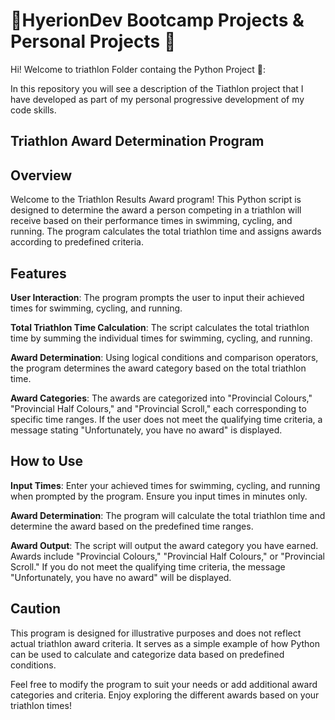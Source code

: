 # 🎒HyerionDev Bootcamp Projects & Personal Projects 🌟
Hi! Welcome to triathlon Folder containg the Python Project 🚀:

In this repository you will see a description of the Tiathlon project that I have developed as part of my personal progressive development of my code skills.

## Triathlon Award Determination Program

## Overview
Welcome to the Triathlon Results Award program! This Python script is designed to determine the award a person competing in a triathlon will receive based on their performance times in swimming, cycling, and running. The program calculates the total triathlon time and assigns awards according to predefined criteria.

## Features
**User Interaction**: The program prompts the user to input their achieved times for swimming, cycling, and running.

**Total Triathlon Time Calculation**: The script calculates the total triathlon time by summing the individual times for swimming, cycling, and running.

**Award Determination**: Using logical conditions and comparison operators, the program determines the award category based on the total triathlon time.

**Award Categories**: The awards are categorized into "Provincial Colours," "Provincial Half Colours," and "Provincial Scroll," each corresponding to specific time ranges. If the user does not meet the qualifying time criteria, a message stating "Unfortunately, you have no award" is displayed.

## How to Use
**Input Times**: Enter your achieved times for swimming, cycling, and running when prompted by the program. Ensure you input times in minutes only.

**Award Determination**: The program will calculate the total triathlon time and determine the award based on the predefined time ranges.

**Award Output**: The script will output the award category you have earned. Awards include "Provincial Colours," "Provincial Half Colours," or "Provincial Scroll." If you do not meet the qualifying time criteria, the message "Unfortunately, you have no award" will be displayed.

## Caution
This program is designed for illustrative purposes and does not reflect actual triathlon award criteria. It serves as a simple example of how Python can be used to calculate and categorize data based on predefined conditions.

Feel free to modify the program to suit your needs or add additional award categories and criteria. Enjoy exploring the different awards based on your triathlon times!

